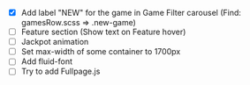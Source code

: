 - [x] Add label "NEW" for the game in Game Filter carousel (Find: gamesRow.scss => .new-game)
- [ ] Feature section (Show text on Feature hover)
- [ ] Jackpot animation
- [ ] Set max-width of some container to 1700px
- [ ] Add fluid-font 
- [ ] Try to add Fullpage.js